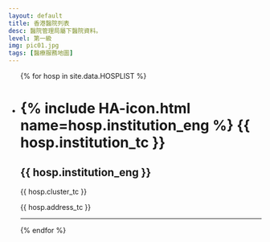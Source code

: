 ```yaml
---
layout: default
title: 香港醫院列表
desc: 醫院管理局屬下醫院資料。
level: 第一級
img: pic01.jpg
tags: [醫療服務地圖]
---
```

<ul>
{% for hosp in site.data.HOSPLIST %}
  <li>
    <h1>{% include HA-icon.html name=hosp.institution_eng %}  {{ hosp.institution_tc }}</h1>
    <h2>{{ hosp.institution_eng }}</h2>
    <p>{{ hosp.cluster_tc }}</p>
    <p>{{ hosp.address_tc }}</p>
    <hr />
  </li>
{% endfor %}
</ul>
